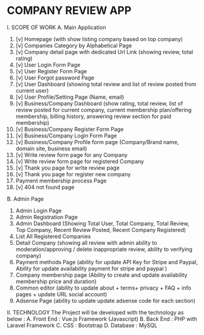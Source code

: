 # COMPANY REVIEW APP
I. SCOPE OF WORK
A. Main Application
1. [v] Homepage (with show listing company based on top company)
2. [v] Companies Category by Alphabetical Page
3. [v] Company detail page with dedicated Url Link (showing review, total rating)
4. [v] User Login Form Page
5. [v] User Register Form Page
6. [v] User Forgot password Page 
7. [v] User Dashboard (showing total review and list of review posted from current user)
8. [v] User Profile/Setting Page (Name, email)
9. [v] Business/Company  Dashboard (show rating, total review, list of review posted for current company, current membership plan/offering membership, billing history, answering review section for paid membership)
10. [v] Business/Company  Register Form Page
11. [v] Business/Company  Login Form Page
12. [v] Business/Company Profile form page (Company/Brand name, domain site, business email)
13. [v] Write review form page for any Company
14. [v] Write review form page for registered Company 
15. [v] Thank you page for write review page
16. [v] Thank you page for register new company
17. Payment membership process Page
18. [v] 404 not found page

B. Admin Page
1. Admin Login Page
2. Admin Registration Page
3. Admin Dashboard (Showing Total User, Total Company, Total Review, Top Company, Recent Review Posted, Recent Company Registered)
4. List All Registered Companies
5. Detail Company (showing all review with admin ability to moderation/approving / delete inappropriate review, ability to verifying company)
6. Payment methods Page (ability for update API Key for Stripe and Paypal, Ability for update availability payment for stripe and paypal )
7. Company membership page (Ability to create and update availability membership price and duration)
8. Common editor (ability to update about + terms+ privacy + FAQ + info pages + update URL social account)
9. Adsense Page (ability to update update adsense code for each section)

II. TECHNOLOGY
The Project will be developed with the technology as below :
A. Front End : Vue.js Framework (Javascript) 
B. Back End : PHP with Laravel Framework
C. CSS : Bootstrap
D. Database : MySQL

